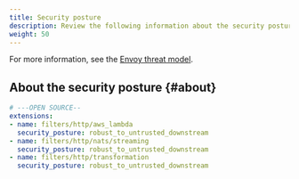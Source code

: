 ```yaml
---
title: Security posture
description: Review the following information about the security posture of Solo's Gloo Gateway Envoy extensions.
weight: 50
---
```


For more information, see the [Envoy threat model](https://www.envoyproxy.io/docs/envoy/latest/intro/arch_overview/security/threat_model).

## About the security posture {#about}

```yaml
# ---OPEN SOURCE--
extensions:
- name: filters/http/aws_lambda
  security_posture: robust_to_untrusted_downstream
- name: filters/http/nats/streaming
  security_posture: robust_to_untrusted_downstream
- name: filters/http/transformation
  security_posture: robust_to_untrusted_downstream
```